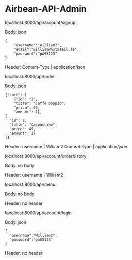 # Airbean-API-Admin

localhost:8000/api/account/signup

Body:
json

```
{
    "username":"William2",
    "email":"william@hotmaail.se",
    "password":"pw65123"
}
```
Header:
Content-Type | application/json

localhost:8000/api/order

Body:
json

```
{"cart": [
    {"id": "2",
    "title": "Caffè Doppio",
    "price": 49,
    "amount": 1},
{
  "id": 3,
  "title": "Cappuccino",
  "price": 49,
  "amount": 2}
]}
```
Header:
username | William2
Content-Type | application/json

localhost:8000/api/account/orderhistory

Body:
no body

Header:
username | William2

localhost:8000/api/menu

Body:
no body

Header:
no header

localhost:8000/api/account/login

Body:
json
```
{
  "username":"William2",
  "password":"pw65123"
}
```
Header:
no header
